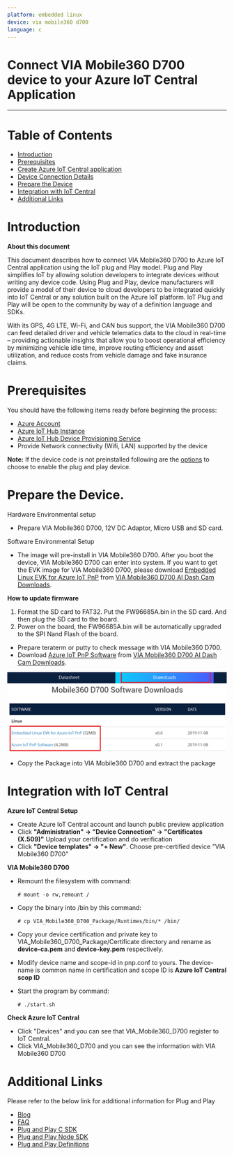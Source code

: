 ```yaml
---
platform: embedded linux
device: via mobile360 d700
language: c
---
```


Connect VIA Mobile360 D700 device to your Azure IoT Central Application
===

---
# Table of Contents

-   [Introduction](#Introduction)
-   [Prerequisites](#Prerequisites)
-   [Create Azure IoT Central application](#Create_AICA)
-   [Device Connection Details](#DeviceConnectionDetails)
-   [Prepare the Device](#preparethedevice)
-   [Integration with IoT Central](#IntegrationwithIoTCentral)
-   [Additional Links](#AdditionalLinks)

<a name="Introduction"></a>
# Introduction 

**About this document**

This document describes how to connect VIA Mobile360 D700 to Azure IoT Central application using the IoT plug and Play model. Plug and Play simplifies IoT by allowing solution developers to integrate devices without writing any device code. Using Plug and Play, device manufacturers will provide a model of their device to cloud developers to be integrated quickly into IoT Central or any solution built on the Azure IoT platform. IoT Plug and Play will be open to the community by way of a definition language and SDKs.


With its GPS, 4G LTE, Wi-Fi, and CAN bus support, the VIA Mobile360 D700 can feed detailed driver and vehicle telematics data to the cloud in real-time – providing actionable insights that allow you to boost operational efficiency by minimizing vehicle idle time, improve routing efficiency and asset utilization, and reduce costs from vehicle damage and fake insurance claims.

<a name="Prerequisites"></a>
# Prerequisites

You should have the following items ready before beginning the process: 

-   [Azure Account](https://portal.azure.com)
-   [Azure IoT Hub Instance](https://docs.microsoft.com/en-us/azure/iot-hub/about-iot-hub)
-   [Azure IoT Hub Device Provisioning Service](https://docs.microsoft.com/en-us/azure/iot-dps/about-iot-dps)
-   Provide Network connectivity (Wifi, LAN) supported by the device

**Note:** If the device code is not preinstalled following are the [options](#preparethedevice) to choose to enable the plug and play device.

<a name="preparethedevice"></a>
# Prepare the Device.

Hardware Environmental setup

-   Prepare VIA Mobile360 D700, 12V DC Adaptor, Micro USB and SD card.

Software Environmental Setup 

-   The image will pre-install in VIA Mobile360 D700. After you boot the device, VIA Mobile360 D700 can enter into system. If you want to get the EVK image for VIA Mobile360 D700, please download [Embedded Linux EVK for Azure IoT PnP](http://cdn.viaembedded.com/products/software/d700/Linux_EVK/FW96685A.bin) from [VIA Mobile360 D700 AI Dash Cam Downloads](https://www.viatech.com/en/systems/mobile360/mobile360-d700-ai-dash-cam/).

**How to update firmware**

1.  Format the SD card to FAT32. Put the FW96685A.bin in the SD card. And then plug the SD card to the board.
2.  Power on the board, the FW96685A.bin will be automatically upgraded to the SPI Nand Flash of the board.

-   Prepare teraterm or putty to check message with VIA Mobile360 D700.
-   Download [Azure IoT PnP Software](http://cdn.viaembedded.com/products/software/d700/Azure_IoT_PnP/VIA-Mobile360-D700-PnP-Package.tgz) from [VIA Mobile360 D700 AI Dash Cam Downloads](https://www.viatech.com/en/systems/mobile360/mobile360-d700-ai-dash-cam/).

![](media/VIA_Mobile360-D700/via_mobile360-d700-download.png)

-   Copy the Package into VIA Mobile360 D700 and extract the package

<a name="IntegrationwithIoTCentral"></a>
# Integration with IoT Central

**Azure IoT Central Setup**

-   Create Azure IoT Central account and launch public preview application
-   Click **"Administration" -> "Device Connection" -> "Certificates (X.509)"** Upload your certification and do verification
-   Click **"Device templates" -> "+ New"**. Choose pre-certified device "VIA Mobile360 D700"

**VIA Mobile360 D700**

-   Remount the filesystem with command:

        # mount -o rw,remount /

-   Copy the binary into /bin by this command:

        # cp VIA_Mobile360_D700_Package/Runtimes/bin/* /bin/

-   Copy your device certification and private key to VIA\_Mobile360\_D700\_Package/Certificate directory and rename as **device-ca.pem** and **device-key.pem** respectively.
-   Modify device name and scope-id in pnp.conf to yours. The device-name is common name in certification and scope ID is **Azure IoT Central scop ID**
-   Start the program by command:

        # ./start.sh  

**Check Azure IoT Central**
-   Click "Devices" and you can see that VIA\_Mobile360\_D700 register to IoT Central.
-   Click VIA\_Mobile360\_D700 and you can see the information with VIA Mobile360 D700

<a name="AdditionalLinks"></a>
# Additional Links

Please refer to the below link for additional information for Plug and Play 

-   [Blog](https://azure.microsoft.com/en-us/blog/iot-plug-and-play-is-now-available-in-preview/)
-   [FAQ](TBD) 
-   [Plug and Play C SDK](https://github.com/Azure/azure-iot-sdk-c/tree/public-preview) 
-   [Plug and Play Node SDK](https://github.com/Azure/azure-iot-sdk-node/tree/digitaltwins-preview)
-   [Plug and Play Definitions](https://github.com/Azure/IoTPlugandPlay)

